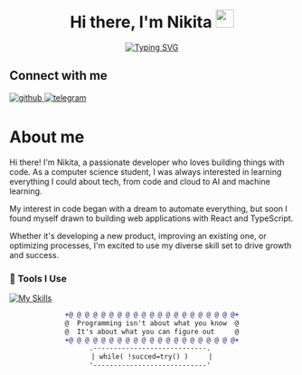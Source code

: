 <h1 align="center">Hi there, I'm Nikita <img src="https://github.com/blackcater/blackcater/raw/main/images/Hi.gif" height="32"/></h1>

<div align="center">
  <a href="https://git.io/typing-svg"><img src="https://readme-typing-svg.demolab.com?font=Fira+Code&weight=500&duration=5000&pause=5000&center=true&vCenter=true&width=600&height=40&lines=Fullstack+developer+and+computer+science+student!" alt="Typing SVG" /></a>
</div>

## Connect with me

<div ">
<a href="https://github.com/foreverflyyy/foreverflyyy/" target="_blank">
<img src=https://img.shields.io/badge/github-%2324292e.svg?&style=for-the-badge&logo=github&logoColor=white alt=github style="margin-bottom: 5px;" />
</a>
<a href="https://t.me/foreverflyyy" target="_blank">
<img src=https://img.shields.io/badge/telegram-%2300acee.svg?&style=for-the-badge&logo=telegram&logoColor=white alt=telegram style="margin-bottom: 5px;" />
</a>
</div>


# About me
Hi there! I'm Nikita, a passionate developer who loves building things with code. As a computer science student, I was always interested in learning everything I could about tech, from code and cloud to AI and machine learning.

My interest in code began with a dream to automate everything, but soon I found myself drawn to building web applications with React and TypeScript.

Whether it's developing a new product, improving an existing one, or optimizing processes, I'm excited to use my diverse skill set to drive growth and success.

### 🧰 Tools I Use

[![My Skills](https://skillicons.dev/icons?i=js,ts,react,nextjs,tailwind,redux,graphql,webpack,nodejs,nestjs,cs,firebase,mongodb,supabase,docker)](https://skillicons.dev) 

<div align="center">
  
```diff
+@ @ @ @ @ @ @ @ @ @ @ @ @ @ @ @ @ @ @ @ @+
@  Programming isn't about what you know  @
@  It's about what you can figure out     @
+@ @ @ @ @ @ @ @ @ @ @ @ @ @ @ @ @ @ @ @ @+
.----------------------------. 
| while( !succed=try() )     |
'----------------------------' 
```
  
</div>
